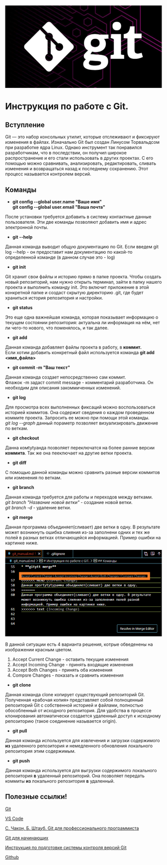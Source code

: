 ![Gitlog.jpeg](Gitlog.jpeg)
# Инструкция по работе с Git.

## Вступление

Git — это набор консольных утилит, которые отслеживают и фиксируют изменения в файлах. Изначально Git был создан Линусом Торвальдсом при разработке ядра Linux. Однако инструмент так понравился разработчикам, что в последствии, он получил широкое распространение и его стали использовать в других проектах. С его помощью можно сравнивать, анализировать, редактировать, сливать изменения и возвращаться назад к последнему сохранению. Этот процесс называется контролем версий.

## Команды

* **git config --global user.name "Ваше имя"\
git config --global user.email "Ваша почта"**

После установки требуется добавить в систему контактные данные пользователя. Эти две команды позволяют добавить имя и адрес электронной почты. 

* **git --help**

Данная команда выводит общую документацию по Git. Если введем git log --help - он предоставит нам документацию по какой-то определенной команде (в данном случае это - log)

* **git init**

Git хранит свои файлы и историю прямо в папке проекта. Чтобы создать новый репозиторий, нам нужно открыть терминал, зайти в папку нашего проекта и выполнить команду init. Это включит приложение в этой конкретной папке и создаст скрытую директорию .git, где будет храниться история репозитория и настройки.

* **git status**

Это еще одна важнейшая команда, которая показывает информацию о текущем состоянии репозитория: актуальна ли информация на нём, нет ли чего-то нового, что поменялось, и так далее.

* **git add**

Данная команда добавляет файлы проекта в работу, в **коммит.**\
Если хотим добавить конкретный файл используется команда **git add <имя_файла>**

* **git commit -m "Ваш текст"**

Данная команда создает непосредственно сам коммит.\
Флажок -m задаст commit message - комментарий разработчика. Он необходим для описания закоммиченных изменений. 

* **git log**

Для просмотра всех выполненных фиксаций можно воспользоваться историей коммитов. Она содержит сведения о каждом проведенном коммите проекта. Запросить ее можно при помощи этой команды.\
*git log --graph*  данный пораметр позволяет визуализировать движение по веткам.

* **git checkout**

Данна комtytyанда позволяет переключатся на более ранние версии **коммита**. Так же она пееключает на другие ветки проекта.

* **git diff**

С помощью данной команды можно сравнить разные версии коммитов или изменения по веткам.

* **git branch**

Данная команда требуется для работы и переходов между  ветками.\
*git branch "Название новой ветки"* - создание новой ветки.\
*git branch -d* - удаление ветки.  

* **git merge**

Данная программа объединяет(сливает) две ветки в одну. В результате может возникнуть ошибка слияния из-за заполнени одних и тех же полей в разных ветках отличающейся информацией. Пример ошибки на картинке ниже.  

![Logmerge.png](Logmerge.png)

В данной ситуации есть 4 варианта решения, котрые обведенены на изображении красным цветом.

1. Accept Current Change - оставить текущие изменения
2. Accept Incoming Change - принять входящие изменения 
3. Accept Both Changes - принять оба изменения
4. Compsre Changes - показать и сравнить изменения

* **git clone**

Данная команда clone копирует существующий репозиторий Git. Полученная «рабочая копия» представляет собой полноценный репозиторий Git с собственной историей и файлами, полностью обособленный от исходного репозитория.
Для удобства в процессе клонирования автоматически создается удаленный доступ к исходному репозиторию (такое соединение называется origin).

* **git pull**

Данная команда используется для извлечения и загрузки содержимого **из** удаленного репозитория и немедленного обновления локального репозитория этим содержимым.

* **git push**

Данная команда используется для выгрузки содержимого локального репозитория **в** удаленный репозиторий. Она позволяет передать коммиты **из** локального репозитория **в** удаленный.

## Полезные ссылки!

[Git](https://git-scm.com/)

[VS Code](https://code.visualstudio.com/)

[С. Чакон, Б. Штауб. Git для профессионального программиста](https://gbcdn.mrgcdn.ru/uploads/asset/4245110/attachment/d4eb8c232f8f2bdf4e42ba7cb49e0c50.pdf)

[Git для начинающих](https://gb.ru/posts/soveti-pro-git)

[Инструкция по подготовке системы контроля версий Git](https://fir-dead-aeb.notion.site/Git-7251e6ce25634c81be2e89cccff9252c)

[Github](https://github.com/AndreiDobriakov/GitManual)

